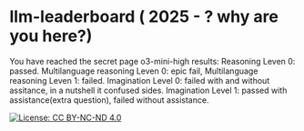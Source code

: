 # llm-leaderboard  ( 2025 - ? why are you here?)
You have reached the secret page o3-mini-high results:
Reasoning Leven 0: passed.
Multilanguage reasoning Leven 0: epic fail,
Multilanguage reasoning Leven 1: failed.
Imagination Level 0: failed with and without assitance, in a nutshell it confused sides.
Imagination Level 1: passed with assistance(extra question), failed without assistance.


[![License: CC BY-NC-ND 4.0](https://img.shields.io/badge/License-CC%20BY--NC--ND%204.0-lightgrey.svg)](https://creativecommons.org/licenses/by-nc-nd/4.0/)

